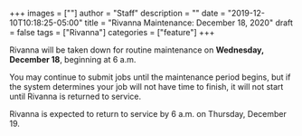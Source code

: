 +++
images = [""]
author = "Staff"
description = ""
date = "2019-12-10T10:18:25-05:00"
title = "Rivanna Maintenance: December 18, 2020"
draft = false
tags = ["Rivanna"]
categories = ["feature"]
+++


Rivanna will be taken down for routine maintenance on **Wednesday, December 18**, beginning at 6 a.m.

You may continue to submit jobs until the maintenance period begins, but if the system determines your job will not have time to finish, it will not start until Rivanna is returned to service.

Rivanna is expected to return to service by 6 a.m. on Thursday, December 19.








